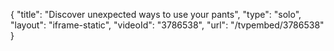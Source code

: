 {
    "title": "Discover unexpected ways to use your pants",
    "type": "solo",
    "layout": "iframe-static",
    "videoId": "3786538",
    "url": "\/tvpembed\/3786538"
}